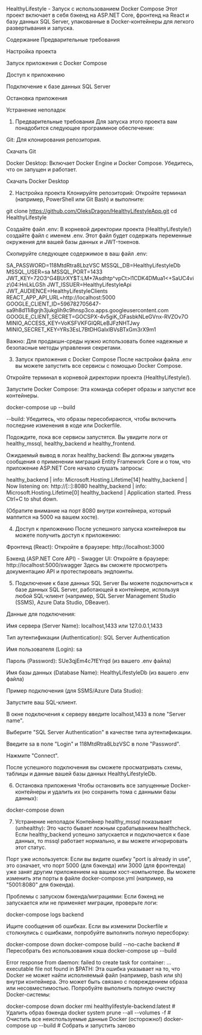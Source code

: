 HealthyLifestyle - Запуск с использованием Docker Compose
Этот проект включает в себя бэкенд на ASP.NET Core, фронтенд на React и базу данных SQL Server, упакованные в Docker-контейнеры для легкого развертывания и запуска.

Содержание
Предварительные требования

Настройка проекта

Запуск приложения с Docker Compose

Доступ к приложению

Подключение к базе данных SQL Server

Остановка приложения

Устранение неполадок

1. Предварительные требования
   Для запуска этого проекта вам понадобится следующее программное обеспечение:

Git: Для клонирования репозитория.

Скачать Git

Docker Desktop: Включает Docker Engine и Docker Compose. Убедитесь, что он запущен и работает.

Скачать Docker Desktop

2. Настройка проекта
   Клонируйте репозиторий:
   Откройте терминал (например, PowerShell или Git Bash) и выполните:

git clone https://github.com/OleksDragon/HealthyLifestyleApp.git
cd HealthyLifestyle

Создайте файл .env:
В корневой директории проекта (HealthyLifestyle/) создайте файл с именем .env. Этот файл будет содержать переменные окружения для вашей базы данных и JWT-токенов.

Скопируйте следующее содержимое в ваш файл .env:

SA_PASSWORD=118MtdRtra8LbzVSC
MSSQL_DB=HealthyLifestyleDb
MSSQL_USER=sa
MSSQL_PORT=1433
JWT_KEY=72O3^G4BUrXY$T:LM*7Asdhtp^vpCt>l1CDK4DMua1<+SaUC4viz\04:HnLkLGSh
JWT_ISSUER=HealthyLifestyleApi
JWT_AUDIENCE=HealthyLifestyleClients
REACT_APP_API_URL=http://localhost:5000
GOOGLE_CLIENT_ID=596782705647-sa9h8d11i8grjh3jukglih9c9hnsp3co.apps.googleusercontent.com
GOOGLE_CLIENT_SECRET=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
MINIO_ACCESS_KEY=VoKSFVKFGlQRLeBJFzNHTJwy
MINIO_SECRET_KEY=YRs3EsL7BtDHGaIxlBVsBTxGm3rX9m1

Важно: Для продакшн-среды нужно использовать более надежные и безопасные методы управления секретами.

3. Запуск приложения с Docker Compose
   После настройки файла .env вы можете запустить все сервисы с помощью Docker Compose.

Откройте терминал в корневой директории проекта (HealthyLifestyle/).

Запустите Docker Compose:
Эта команда соберет образы и запустит все контейнеры.

docker-compose up --build

--build: Убедитесь, что образы пересобираются, чтобы включить последние изменения в коде или Dockerfile.

Подождите, пока все сервисы запустятся. Вы увидите логи от healthy_mssql, healthy_backend и healthy_frontend.

Ожидаемый вывод в логах healthy_backend:
Вы должны увидеть сообщения о применении миграций Entity Framework Core и о том, что приложение ASP.NET Core начало слушать запросы:

healthy_backend | info: Microsoft.Hosting.Lifetime[14]
healthy_backend | Now listening on: http://[::]:8080
healthy_backend | info: Microsoft.Hosting.Lifetime[0]
healthy_backend | Application started. Press Ctrl+C to shut down.

(Обратите внимание на порт 8080 внутри контейнера, который маппится на 5000 на вашем хосте).

4. Доступ к приложению
   После успешного запуска контейнеров вы можете получить доступ к приложению:

Фронтенд (React):
Откройте в браузере: http://localhost:3000

Бэкенд (ASP.NET Core API) - Swagger UI:
Откройте в браузере: http://localhost:5000/swagger
Здесь вы сможете просмотреть документацию API и протестировать эндпоинты.

5. Подключение к базе данных SQL Server
   Вы можете подключиться к базе данных SQL Server, работающей в контейнере, используя любой SQL-клиент (например, SQL Server Management Studio (SSMS), Azure Data Studio, DBeaver).

Данные для подключения:

Имя сервера (Server Name): localhost,1433 или 127.0.0.1,1433

Тип аутентификации (Authentication): SQL Server Authentication

Имя пользователя (Login): sa

Пароль (Password): SUe3qjEm4c7fEYrqd (из вашего .env файла)

Имя базы данных (Database Name): HealthyLifestyleDb (из вашего .env файла)

Пример подключения (для SSMS/Azure Data Studio):

Запустите ваш SQL-клиент.

В окне подключения к серверу введите localhost,1433 в поле "Server name".

Выберите "SQL Server Authentication" в качестве типа аутентификации.

Введите sa в поле "Login" и 118MtdRtra8LbzVSC в поле "Password".

Нажмите "Connect".

После успешного подключения вы сможете просматривать схемы, таблицы и данные вашей базы данных HealthyLifestyleDb.

6. Остановка приложения
   Чтобы остановить все запущенные Docker-контейнеры и удалить их (но сохранить тома с данными базы данных):

docker-compose down

7. Устранение неполадок
   Контейнер healthy_mssql показывает (unhealthy):
   Это часто бывает ложным срабатыванием healthcheck. Если healthy_backend успешно запускается и подключается к базе данных, то mssql работает нормально, и вы можете игнорировать этот статус.

Порт уже используется:
Если вы видите ошибку "port is already in use", это означает, что порт 5000 (для бэкенда) или 3000 (для фронтенда) уже занят другим приложением на вашем хост-компьютере. Вы можете изменить эти порты в файле docker-compose.yml (например, на "5001:8080" для бэкенда).

Проблемы с запуском бэкенда/миграциями:
Если бэкенд не запускается или не применяет миграции, проверьте логи:

docker-compose logs backend

Ищите сообщения об ошибках. Если вы изменили Dockerfile и столкнулись с ошибками, попробуйте выполнить полную пересборку:

docker-compose down
docker-compose build --no-cache backend # Пересобрать без использования кэша
docker-compose up --build

Error response from daemon: failed to create task for container: ... executable file not found in $PATH:
Эта ошибка указывает на то, что Docker не может найти исполняемый файл (например, bash или sh) внутри контейнера. Это может быть связано с повреждением образа или несовместимостью. Попробуйте выполнить полную очистку Docker-системы:

docker-compose down
docker rmi healthylifestyle-backend:latest # Удалить образ бэкенда
docker system prune --all --volumes -f # Очистить все неиспользуемые данные Docker (осторожно!)
docker-compose up --build # Собрать и запустить заново
